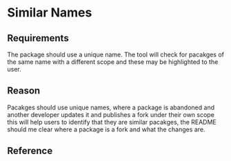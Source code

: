 # Similar Names

## Requirements
The package should use a unique name.
The tool will check for pacakges of the same name with a different scope and these may be highlighted to the user.

## Reason
Pacakges should use unique names, where a package is abandoned and another developer updates it and publishes a fork under their own scope this will help users to identify that they are similar pacakges, the README should me clear where a package is a fork and what the changes are.

## Reference


